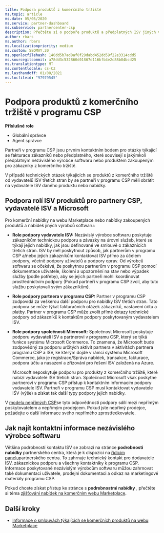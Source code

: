 ```yaml
---
title: Podpora produktů z komerčního tržiště
ms.topic: article
ms.date: 05/05/2020
ms.service: partner-dashboard
ms.subservice: partnercenter-csp
description: Přečtěte si o podpoře produktů a předplatných ISV jiných výrobců na komerčním tržišti programu CSP.
author: rbars
ms.author: rbars
ms.localizationpriority: medium
ms.custom: SEOMAY.20
ms.openlocfilehash: 140dd5b7ad8af0f29dabd452dd59f22e3314cdd5
ms.sourcegitcommit: a78dd3c532860d01867d116bfb4e2c88b84bcd25
ms.translationtype: MT
ms.contentlocale: cs-CZ
ms.lasthandoff: 01/08/2021
ms.locfileid: "97979545"
---
```

# <a name="support-for-commercial-marketplace-products-in-the-csp-program"></a>Podpora produktů z komerčního tržiště v programu CSP


**Příslušné role**

- Globální správce
- Agent správce

Partneři v programu CSP jsou prvním kontaktním bodem pro otázky týkající se fakturace zákazníků nebo předplatného, které souvisejí s jakýmkoli předplatným nezávislého výrobce softwaru nebo produktem zakoupeným pro zákazníky z komerčního tržiště.

V případě technických otázek týkajících se produktů z komerčního tržiště od vydavatelů ISV třetích stran by se partneři v programu CSP měli obrátit na vydavatele ISV daného produktu nebo nabídky.

## <a name="support-roles-of-isv-products-for-csp-partners-isv-publishers-and-microsoft"></a>Podpora rolí ISV produktů pro partnery CSP, vydavatelé ISV a Microsoft

Pro komerční nabídky na webu Marketplace nebo nabídky zakoupených produktů a nabídek jiných výrobců softwaru:

- **Role podpory vydavatele ISV:** Nezávislý výrobce softwaru poskytuje zákazníkům technickou podporu a závazky na úrovni služeb, které se týkají jejich nabídky, jak jsou definované ve smlouvě o zákaznících třetích stran. ISV by měl poskytnout způsob, jak partnerům v programu CSP a/nebo jejich zákazníkům kontaktovat ISV přímo za účelem podpory, včetně podpory uživatelů a podpory oprav. Od výrobců softwaru se očekává, že poskytnou partnerům v programu CSP pomocí dokumentace uživatele, školení a upozornění na stav nebo výpadek služby (podle potřeby), aby se jejich partneři mohli koordinovat prostřednictvím podpory (Pokud partneři v programu CSP zvolí, aby tuto službu poskytovali svým zákazníkům).

- **Role podpory partnera v programu CSP:** Partner v programu CSP zodpovídá za veškerou další podporu pro nabídky ISV třetích stran. Tato podpora se může týkat fakturačních otázek zákazníků, nastavení účtu a platby. Partner v programu CSP může zvolit přímé dotazy technické podpory od zákazníků k kontaktům podpory poskytovaným vydavatelem ISV.

- **Role podpory společnosti Microsoft:** Společnost Microsoft poskytuje podporu vydavateli ISV a partnerovi v programu CSP, který se týká funkce systému Microsoft Commerce. To znamená, že Microsoft bude zodpovědný za podporu určitých aktivit partnera v aktivitách partnera programu CSP a ISV, ke kterým dojde v rámci systému Microsoft Commerce, jako je registrace/Správa nabídek, transakce, fakturace, podpora účtu a nasazení a zřizování pro řešení ISV založená na Azure.

    Microsoft neposkytuje podporu pro produkty z komerčního tržiště, které nabízí vydavatelé ISV třetích stran. Společnost Microsoft však poskytne partnerovi v programu CSP přístup k kontaktním informacím podpory vydavatele ISV. Partneři v programu CSP musí kontaktovat vydavatele ISV (výše) a získat tak další typy podpory jejich nabídky.

V [modelu nepřímých CSP](csp-overview.md#indirect-model)se tyto odpovědnosti podpory sdílí mezi nepřímým poskytovatelem a nepřímým prodejcem. Pokud jste nepřímý prodejce, požádejte o další informace svého nepřímého zprostředkovatele.

## <a name="how-to-find-isv-contact-information"></a>Jak najít kontaktní informace nezávislého výrobce softwaru

Většina podrobností kontaktu ISV se zobrazí na stránce **podrobností nabídky** partnerského centra, která je k dispozici na [řídicím panelu](https://partner.microsoft.com/dashboard)partnerského centra. To zahrnuje technický kontakt pro dodavatele ISV, zákaznickou podporu a všechny kontaktníky k programu CSP. Informace poskytované nezávislým výrobcům softwaru můžou zahrnovat také dokumentaci uživatele, prodejní dokumentaci a odkaz na marketingové materiály programu CSP.

Pokud chcete získat přístup ke stránce s **podrobnostmi nabídky** , přečtěte si téma [zjišťování nabídek na komerčním webu Marketplace](csp-commercial-marketplace-discover.md#view-marketplace-offers-in-partner-center).

## <a name="next-steps"></a>Další kroky

- [Informace o smlouvách týkajících se komerčních produktů na webu Marketplace](csp-commercial-marketplace-contracting.md)
